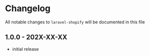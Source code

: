 # Changelog

All notable changes to `laravel-shopify` will be documented in this file

## 1.0.0 - 202X-XX-XX

- initial release
